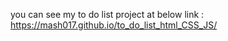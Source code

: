 you can see my to do list project at below link :
https://mash017.github.io/to_do_list_html_CSS_JS/
